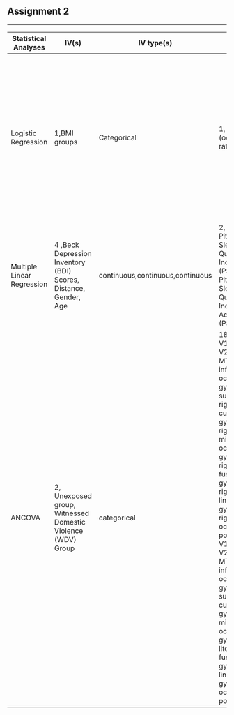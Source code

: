 ## Assignment 2
----------------------------------------------------------------------------------------------------------------------------
| Statistical Analyses       	| IV(s)                                                            	| IV type(s)                       	| DV(s)                                                                                                                                                                                                                                                                                                                                                                                              	| DV type(s)                                                                                                                                                                                                                         	| Control Var                                                                                                                 	| Control Var type                                              	| Question to be answered                                                                                                                                                           	| H0                                                                                                                                                                          	| alpha 	| Link                                                                                                                                                                                                    	|
|----------------------------	|------------------------------------------------------------------	|----------------------------------	|----------------------------------------------------------------------------------------------------------------------------------------------------------------------------------------------------------------------------------------------------------------------------------------------------------------------------------------------------------------------------------------------------	|------------------------------------------------------------------------------------------------------------------------------------------------------------------------------------------------------------------------------------	|-----------------------------------------------------------------------------------------------------------------------------	|---------------------------------------------------------------	|-----------------------------------------------------------------------------------------------------------------------------------------------------------------------------------	|-----------------------------------------------------------------------------------------------------------------------------------------------------------------------------	|-------	|---------------------------------------------------------------------------------------------------------------------------------------------------------------------------------------------------------	|
| Logistic Regression        	| 1,BMI groups                                                     	| Categorical                      	| 1, Obesity (odds ratio)                                                                                                                                                                                                                                                                                                                                                                            	| Categorical/continuous                                                                                                                                                                                                             	| 2,Birth Cohort,Gender                                                                                                       	| Categorical,Categorical                                       	| Does increasing incidence and/or persistence of obesity from age 7 to 13   contribute to the steep rise in the prevalence of obesity in Denmark?                                  	| The odds of being obese at 13 years of age given BMI at 7 year across its full range and birth cohort periods does not increase the odds of being obese at 13 years of age. 	| 0.05  	| [Contributions of Incidence and Persistence to the Prevalence of Childhood Obesity during the Emerging Epidemic in Denmark]( https://journals.plos.org/plosone/article?id=10.1371/journal.pone.0042521) 	|
| Multiple Linear Regression 	| 4 ,Beck Depression Inventory (BDI) Scores, Distance, Gender, Age 	| continuous,continuous,continuous 	| 2, Pittsburgh Sleep Quality Index (PSQI), Pittsburgh Sleep Quality Index-Addendum (PSQI-A)                                                                                                                                                                                                                                                                                                         	| continuous,continuous                                                                                                                                                                                                              	| 0                                                                                                                           	| n/a                                                           	| Estimate the impact of an earthquake on the subjective sleep quality of  the people living in the city of L'Aquila and surrounding area back in 2009                              	| Sleep quality is not affected by BDI scores, Distance from the earthquake epicenter, Gender and Age                                                                         	| 0.05  	| [Long-Term Impact of Earthquakes on Sleep Quality](https://journals.plos.org/plosone/article?id=10.1371/journal.pone.0055936)                                                                           	|
| ANCOVA                     	| 2, Unexposed group, Witnessed Domestic Violence (WDV) Group      	| categorical                      	| 18 ,right V1, right V2, right MT, right inferior occipital gyrus and sulcus, right cuneus gyrus, right midddle occpital gyrus, right literal fusiform gyrus, right lingual gyrus, right occipital pole, left V1, left V2, left MT, left inferior occipital gyrus and sulcus, left cuneus gyrus, left midddle occpital gyrus, left literal fusiform gyrus, left lingual gyrus, left occipital pole, 	| continuous, continuous, continuous, continuous, continuous, continuous, continuous, continuous, continuous, continuous, continuous, continuous, continuous, continuous, continuous, continuous, continuous, continuous, continuous 	| 6, Age, Gender, Parental Education, preceived financial sufficieny,  exposure to parent verbal abuse and cortical thickness 	| continuous, categorical, categorical, categorical, continuous 	| Does witnessing domestic violence during childhood associated with enduring effects on brain morphometry?   contribute to the steep rise in the prevalence of obesity in Denmark. 	| There is no significant regional brain difference between the group that witnessed domestic violence and healthy control group                                              	| 0.05  	| [Reduced Visual Cortex Gray Matter Volume and Thickness in Young Adults Who Witnessed Domestic Violence during Childhood](https://journals.plos.org/plosone/article?id=10.1371/journal.pone.0052528)    	|